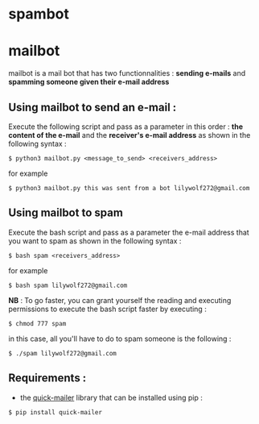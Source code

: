 # spambot
# mailbot
mailbot is a mail bot that has two functionnalities : **sending e-mails** and **spamming someone given their e-mail address**
## Using mailbot to send an e-mail :
Execute the following script and pass as a parameter in this order : **the content of the e-mail** and the **receiver's e-mail address** as shown in the following syntax :
```
$ python3 mailbot.py <message_to_send> <receivers_address>
```
for example
```
$ python3 mailbot.py this was sent from a bot lilywolf272@gmail.com
```
## Using mailbot to spam 
Execute the bash script and pass as a parameter the e-mail address that you want to spam as shown in the following syntax :
```
$ bash spam <receivers_address>
```
for example
```
$ bash spam lilywolf272@gmail.com
```
**NB** : To go faster, you can grant yourself the reading and executing permissions to execute the bash script faster by executing :
```
$ chmod 777 spam 
```
in this case, all you'll have to do to spam someone is the following :
```
$ ./spam lilywolf272@gmail.com
```
## Requirements :
- the [quick-mailer](https://pypi.org/project/quick-mailer/) library that can be installed using pip :
```
$ pip install quick-mailer
```

